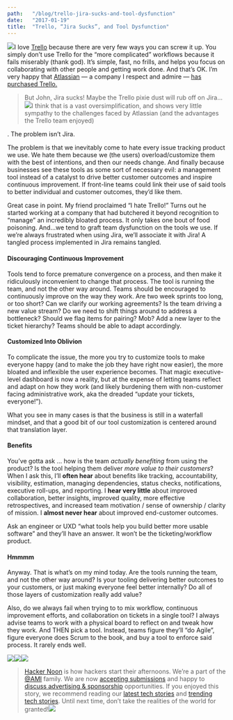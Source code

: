 ```yaml
---
path:	"/blog/trello-jira-sucks-and-tool-dysfunction"
date:	"2017-01-19"
title:	"Trello, “Jira Sucks”, and Tool Dysfunction"
---
```


![](/images/1*ozKxyhUOeYpIigJjGtN9pg.png)I love [Trello](https://medium.com/u/fb5dd2d116a1) because there are very few ways you can screw it up. You simply don’t use Trello for the “more complicated” workflows because it fails miserably (thank god). It’s simple, fast, no frills, and helps you focus on collaborating with other people and getting work done. And that’s OK. I’m very happy that [Atlassian](https://medium.com/u/5aa6b9976187) — a company I respect and admire — [has purchased Trello.](https://hackernoon.com/what-the-trello-acquisition-means-for-atlassian-6a21ef7ac169#.mem6innxb)




> But John, Jira sucks! Maybe the Trello pixie dust will rub off on Jira…![](/images/1*MhmjV3gNgZe383L0IUAUVA.png)I think that is a vast oversimplification, and shows very little sympathy to the challenges faced by Atlassian (and the advantages the Trello team enjoyed)

. The problem isn’t Jira.

The problem is that we inevitably come to hate every issue tracking product we use. We hate them because we (the users) overload/customize them with the best of intentions, and then our needs change. And finally because businesses see these tools as some sort of necessary evil: a management tool instead of a catalyst to drive better customer outcomes and inspire continuous improvement. If front-line teams could link their use of said tools to better individual and customer outcomes, they’d like them.

Great case in point. My friend proclaimed “I hate Trello!” Turns out he started working at a company that had butchered it beyond recognition to “manage” an incredibly bloated process. It only takes one bout of food poisoning. And…we tend to graft team dysfunction on the tools we use. If we’re always frustrated when using Jira, we’ll associate it with Jira! A tangled process implemented in Jira remains tangled.

#### Discouraging Continuous Improvement

Tools tend to force premature convergence on a process, and then make it ridiculously inconvenient to change that process. The tool is running the team, and not the other way around. Teams should be encouraged to continuously improve on the way they work. Are two week sprints too long, or too short? Can we clarify our working agreements? Is the team driving a new value stream? Do we need to shift things around to address a bottleneck? Should we flag items for pairing? Mob? Add a new layer to the ticket hierarchy? Teams should be able to adapt accordingly.

#### Customized Into Oblivion

To complicate the issue, the more you try to customize tools to make everyone happy (and to make the job they have right now easier), the more bloated and inflexible the user experience becomes. That magic executive-level dashboard is now a reality, but at the expense of letting teams reflect and adapt on how they work (and likely burdening them with non-customer facing administrative work, aka the dreaded “update your tickets, everyone!”).

What you see in many cases is that the business is still in a waterfall mindset, and that a good bit of our tool customization is centered around that translation layer.

#### Benefits

You’ve gotta ask … how is the team *actually benefiting* from using the product? Is the tool helping them deliver *more value to their customers*? When I ask this, I’ll **often hear** about benefits like tracking, accountability, visibility, estimation, managing dependencies, status checks, notifications, executive roll-ups, and reporting. I **hear very little** about improved collaboration, better insights, improved quality, more effective retrospectives, and increased team motivation / sense of ownership / clarity of mission. I **almost never hear** about improved end-customer outcomes.

Ask an engineer or UXD “what tools help you build better more usable software” and they’ll have an answer. It won’t be the ticketing/workflow product.

#### Hmmmm

Anyway. That is what’s on my mind today. Are the tools running the team, and not the other way around? Is your tooling delivering better outcomes to your customers, or just making everyone feel better internally? Do all of those layers of customization really add value?

Also, do we always fail when trying to to mix workflow, continuous improvement efforts, and collaboration on tickets in a single tool? I always advise teams to work with a physical board to reflect on and tweak how they work. And THEN pick a tool. Instead, teams figure they’ll “do Agile”, figure everyone does Scrum to the book, and buy a tool to enforce said process. It rarely ends well.

[![](/images/1*0hqOaABQ7XGPT-OYNgiUBg.png)](http://bit.ly/HackernoonFB)[![](/images/1*Vgw1jkA6hgnvwzTsfMlnpg.png)](https://goo.gl/k7XYbx)[![](/images/1*gKBpq1ruUi0FVK2UM_I4tQ.png)](https://goo.gl/4ofytp)
> [Hacker Noon](http://bit.ly/Hackernoon) is how hackers start their afternoons. We’re a part of the [@AMI](http://bit.ly/atAMIatAMI) family. We are now [accepting submissions](http://bit.ly/hackernoonsubmission) and happy to [discuss advertising & sponsorship](mailto:partners@amipublications.com) opportunities.
> If you enjoyed this story, we recommend reading our [latest tech stories](http://bit.ly/hackernoonlatestt) and [trending tech stories](https://hackernoon.com/trending). Until next time, don’t take the realities of the world for granted!![](/images/1*35tCjoPcvq6LbB3I6Wegqw.jpeg)